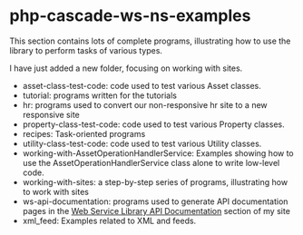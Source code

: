 # php-cascade-ws-ns-examples
<p> This section contains lots of complete programs, illustrating how to use the library to perform tasks of various types.</p>

<p>I have just added a new folder, focusing on working with sites.</p>

<ul>
<li>asset-class-test-code: code used to test various Asset classes.</li>
<li>tutorial: programs written for the tutorials</li>
<li>hr: programs used to convert our non-responsive hr site to a new responsive site</li>
<li>property-class-test-code: code used to test various Property classes.</li>

<li>recipes: Task-oriented programs</li>

<li>utility-class-test-code: code used to test various Utility classes.</li>

<li>working-with-AssetOperationHandlerService: Examples showing how to use the AssetOperationHandlerService class alone to write low-level code.</li>
<li>working-with-sites: a step-by-step series of programs, illustrating how to work with sites</li>
<li>ws-api-documentation: programs used to generate API documentation pages in the <a href="http://www.upstate.edu/web-services/api/index.php">Web Service Library API Documentation</a> section of my site</li>
<li>xml_feed: Examples related to XML and feeds.</li>
</ul>